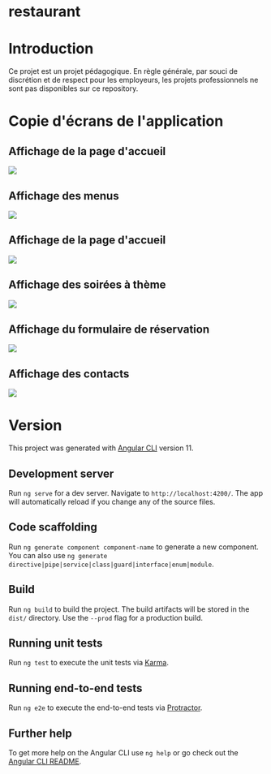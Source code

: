 # restaurant

# Introduction

Ce projet est un projet pédagogique. En règle générale, par souci de discrétion et de respect pour les employeurs, les projets professionnels ne sont pas disponibles sur ce repository.

# Copie d'écrans de l'application 

## Affichage de la page d'accueil

<img src="./doc/demo/home.png" />

## Affichage des menus

<img src="./doc/demo/carte.png" />

## Affichage de la page d'accueil

<img src="./doc/demo/home.png" />

## Affichage des soirées à thème

<img src="./doc/demo/programme.png" />

## Affichage du formulaire de réservation

<img src="./doc/demo/reservation.png" />

## Affichage des contacts

<img src="./doc/demo/contact.png" />

# Version

This project was generated with [Angular CLI](https://github.com/angular/angular-cli) version 11.

## Development server

Run `ng serve` for a dev server. Navigate to `http://localhost:4200/`. The app will automatically reload if you change any of the source files.

## Code scaffolding

Run `ng generate component component-name` to generate a new component. You can also use `ng generate directive|pipe|service|class|guard|interface|enum|module`.

## Build

Run `ng build` to build the project. The build artifacts will be stored in the `dist/` directory. Use the `--prod` flag for a production build.

## Running unit tests

Run `ng test` to execute the unit tests via [Karma](https://karma-runner.github.io).

## Running end-to-end tests

Run `ng e2e` to execute the end-to-end tests via [Protractor](http://www.protractortest.org/).

## Further help

To get more help on the Angular CLI use `ng help` or go check out the [Angular CLI README](https://github.com/angular/angular-cli/blob/master/README.md).

 
